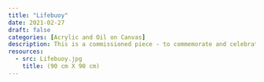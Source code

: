 ```yaml
---
title: "Lifebuoy"
date: 2021-02-27
draft: false
categories: [Acrylic and Oil on Canvas]
description: This is a commissioned piece - to commemorate and celebrate the achievements of the long history of the Lifebuoy brand and its mission to save lives through better Hygiene
resources:
  - src: Lifebuoy.jpg
    title: (90 cm X 90 cm)
---
```




